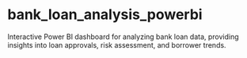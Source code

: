 # bank_loan_analysis_powerbi
Interactive Power BI dashboard for analyzing bank loan data, providing insights into loan approvals, risk assessment, and borrower trends.
